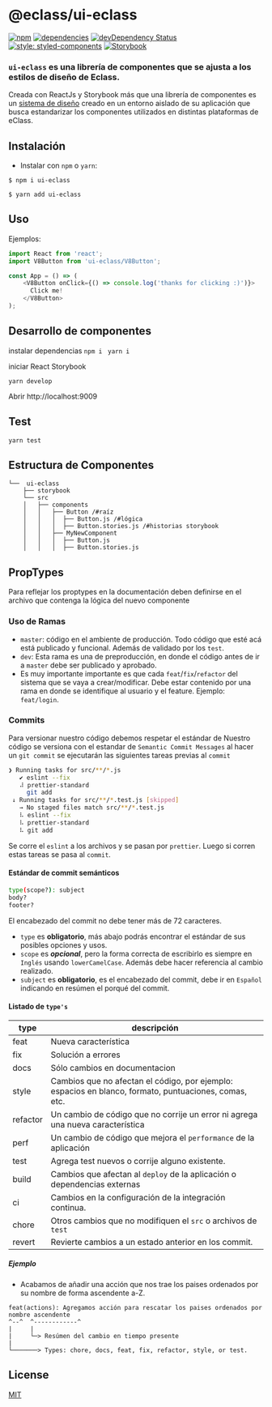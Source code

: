 # @eclass/ui-eclass

[![npm](https://img.shields.io/npm/v/@eclass/ui-eclass.svg)](https://www.npmjs.com/package/@eclass/ui-eclass)
[![dependencies](https://img.shields.io/david/eclass/ui-eclass.svg)](https://david-dm.org/eclass/ui-eclass)
[![devDependency Status](https://img.shields.io/david/dev/eclass/ui-eclass.svg)](https://david-dm.org/eclass/ui-eclass#info=devDependencies)
[![style: styled-components](https://img.shields.io/badge/style-%F0%9F%92%85%20styled--components-orange.svg?colorB=daa357&colorA=db748e)](https://github.com/styled-components/styled-components) 
[![Storybook](https://cdn.jsdelivr.net/gh/storybookjs/brand@master/badge/badge-storybook.svg)](https://github.com/storybookjs/storybook)



### `ui-eclass` es una librería de componentes que se ajusta a los estilos de diseño de Eclass.

Creada con ReactJs y Storybook más que una librería de componentes es un [sistema de diseño](https://www.learnstorybook.com/design-systems-for-developers/) creado en un entorno aislado de su aplicación que busca estandarizar los componentes utilizados en distintas plataformas de eClass.

## Instalación 

- Instalar con `npm` o `yarn`:

`$ npm i ui-eclass`

`$ yarn add ui-eclass`


## Uso

Ejemplos: 

```javascript
import React from 'react';
import V8Button from 'ui-eclass/V8Button';

const App = () => (
    <V8Button onClick={() => console.log('thanks for clicking :)')}>
      Click me!
    </V8Button>
);
```


## Desarrollo de componentes 

instalar dependencias 
`npm i `
`yarn i`

iniciar React Storybook

`yarn develop`

Abrir http://localhost:9009

## Test

`yarn test`

## Estructura de Componentes

```
└──  ui-eclass
    ├── storybook
    └── src
    │   ├── components
    │   │   ├── Button /#raíz
    │   │   │  ├── Button.js /#lógica
    │   │   │  ├── Button.stories.js /#historias storybook
    │   │   ├── MyNewComponent
    │   │   │  ├── Button.js
    │   │   │  ├── Button.stories.js
```

## PropTypes 

Para reflejar los proptypes en la documentación deben definirse en el archivo que contenga la lógica del nuevo componente

### Uso de Ramas

- `master`: código en el ambiente de producción. Todo código que esté acá está publicado y funcional. Además de validado por los `test`. 
- `dev`: Esta rama es una de preproducción, en donde el código antes de ir a `master` debe ser publicado y aprobado. 
-  Es muy importante importante es que cada `feat`/`fix`/`refactor` del sistema que se vaya a crear/modificar. Debe estar contenido por una rama en donde se identifique al usuario y el feature. Ejemplo: `feat/login`.

### Commits


Para versionar nuestro código debemos respetar el estándar de 
Nuestro código se versiona con el estandar de `Semantic Commit Messages` al hacer un `git commit` se ejecutarán las siguientes tareas previas al `commit` 

```sh
❯ Running tasks for src/**/*.js
   ✔ eslint --fix
   ⠼ prettier-standard
     git add
 ↓ Running tasks for src/**/*.test.js [skipped]
   → No staged files match src/**/*.test.js
   ⠧ eslint --fix
   ⠧ prettier-standard
   ⠧ git add
```
Se corre el `eslint` a los archivos y se pasan por `prettier`. Luego si corren estas tareas se pasa al `commit`.

#### Estándar de commit semánticos

```bash
type(scope?): subject
body?
footer?
```
El encabezado del commit no debe tener más de 72 caracteres.
- `type` es **obligatorio**, más abajo podrás encontrar el estándar de sus posibles opciones y usos.
- `scope` es ___opcional___, pero la forma correcta de escribirlo es siempre en `Inglés` usando `lowerCamelCase`. Además debe hacer referencia al cambio realizado.
- `subject` es **obligatorio**, es el encabezado del commit, debe ir en `Español` indicando en resúmen el porqué del commit. 

#### Listado de `type's`
| type  | descripción |
| ------------- | ------------- |
| feat  | Nueva característica  |
| fix  | Solución a errores  |
| docs  | Sólo cambios en documentacion  |
| style  | Cambios que no afectan el código, por ejemplo: espacios en blanco, formato, puntuaciones, comas, etc. |
| refactor  | Un cambio de código que no corrije un error ni agrega una nueva característica  |
| perf  | Un cambio de código que mejora el `performance` de la aplicación  |
| test  | Agrega test nuevos o corrije alguno existente.  |
| build  | Cambios que afectan al `deploy` de la aplicación o dependencias externas   |
| ci  | Cambios en la configuración de la integración continua. 
| chore  | Otros cambios que no modifiquen el `src` o archivos de `test`  |
| revert  | Revierte cambios a un estado anterior en los commit.  |

##### Ejemplo
- Acabamos de añadir una acción que nos trae los paises ordenados por su nombre de forma ascendente a-Z.
```
feat(actions): Agregamos acción para rescatar los paises ordenados por nombre ascendente
^--^  ^------------^
|     |
|     └─> Resúmen del cambio en tiempo presente
|
└───────> Types: chore, docs, feat, fix, refactor, style, or test.
```

## License

[MIT](https://tldrlegal.com/license/mit-license)
